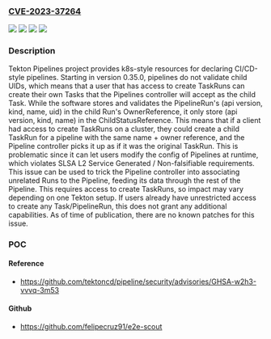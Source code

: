 ### [CVE-2023-37264](https://cve.mitre.org/cgi-bin/cvename.cgi?name=CVE-2023-37264)
![](https://img.shields.io/static/v1?label=Product&message=pipeline&color=blue)
![](https://img.shields.io/static/v1?label=Version&message=%3E%3D%200.35.0%2C%20%3C%3D%200.49.0%20&color=brightgreen)
![](https://img.shields.io/static/v1?label=Version&message=0.35.0%20&color=brightgreen)
![](https://img.shields.io/static/v1?label=Vulnerability&message=CWE-345%3A%20Insufficient%20Verification%20of%20Data%20Authenticity&color=brightgreen)

### Description

Tekton Pipelines project provides k8s-style resources for declaring CI/CD-style pipelines. Starting in version 0.35.0, pipelines do not validate child UIDs, which means that a user that has access to create TaskRuns can create their own Tasks that the Pipelines controller will accept as the child Task. While the software stores and validates the PipelineRun's (api version, kind, name, uid) in the child Run's OwnerReference, it only store (api version, kind, name) in the ChildStatusReference. This means that if a client had access to create TaskRuns on a cluster, they could create a child TaskRun for a pipeline with the same name + owner reference, and the Pipeline controller picks it up as if it was the original TaskRun. This is problematic since it can let users modify the config of Pipelines at runtime, which violates SLSA L2 Service Generated / Non-falsifiable requirements. This issue can be used to trick the Pipeline controller into associating unrelated Runs to the Pipeline, feeding its data through the rest of the Pipeline. This requires access to create TaskRuns, so impact may vary depending on one Tekton setup. If users already have unrestricted access to create any Task/PipelineRun, this does not grant any additional capabilities. As of time of publication, there are no known patches for this issue.

### POC

#### Reference
- https://github.com/tektoncd/pipeline/security/advisories/GHSA-w2h3-vvvq-3m53

#### Github
- https://github.com/felipecruz91/e2e-scout

